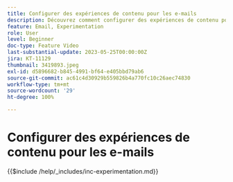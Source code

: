 ```yaml
---
title: Configurer des expériences de contenu pour les e-mails
description: Découvrez comment configurer des expériences de contenu pour un test AB et explorer le contenu d’e-mail qui répond le mieux aux objectifs de votre entreprise.
feature: Email, Experimentation
role: User
level: Beginner
doc-type: Feature Video
last-substantial-update: 2023-05-25T00:00:00Z
jira: KT-11129
thumbnail: 3419893.jpeg
exl-id: d5896682-b845-4991-bf64-e405bbd79ab6
source-git-commit: ac61c4d30929b559826b4a770fc10c26aec74830
workflow-type: tm+mt
source-wordcount: '29'
ht-degree: 100%

---
```


# Configurer des expériences de contenu pour les e-mails

{{$include /help/_includes/inc-experimentation.md}}
